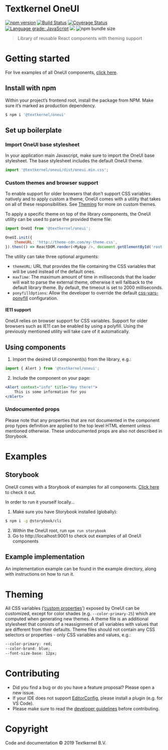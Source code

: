 # Textkernel OneUI

[![npm version](https://img.shields.io/npm/v/@textkernel/oneui.svg)](https://www.npmjs.com/package/@textkernel/oneui)
[![Build Status](https://travis-ci.com/textkernel/oneui.svg?branch=master)](https://travis-ci.com/textkernel/oneui)
[![Coverage Status](https://coveralls.io/repos/github/textkernel/oneui/badge.svg?branch=master)](https://coveralls.io/github/textkernel/oneui?branch=master)
[![Language grade: JavaScript](https://img.shields.io/lgtm/grade/javascript/g/textkernel/oneui.svg?logo=lgtm&logoWidth=18)](https://lgtm.com/projects/g/textkernel/oneui/context:javascript)
![](https://img.shields.io/david/textkernel/oneui.svg?style=flat)
![npm bundle size](https://img.shields.io/bundlephobia/minzip/@textkernel/oneui.svg)

> Library of reusable React components with theming support

# Getting started

For live examples of all OneUI components, [click here](https://textkernel.github.io/oneui/).

## Install with npm

Within your project’s frontend root, install the package from NPM. Make sure it’s marked as production dependency.

```bash
$ npm i '@textkernel/oneui'
```

## Set up boilerplate

### Import OneUI base stylesheet

In your application main Javascript, make sure to import the OneUI base stylesheet. The base stylesheet includes the default OneUI theme.

```javascript
import '@textkernel/oneui/dist/oneui.min.css';
```

### Custom themes and browser support

To enable support for older browsers that don’t support CSS variables natively and to apply custom a theme, OneUI comes with a utility that takes on all of these responsibilities. See [Theming](#theming) for more on custom themes.

To apply a specific theme on top of the library components, the OneUI utility can be used to parse the provided theme file:

```javascript
import OneUI from '@textkernel/oneui';

OneUI.init({
    themeURL: 'http://theme-cdn.com/my-theme.css',
}).then(() => ReactDOM.render(<MyApp />, document.getElementById('root')));
```

The utility can take three optional arguments:

-   `themeURL`: URL that provides the file containing the CSS variables that will be used instead of the default ones.
-   `maxTime`: The maximum amount of time in milliseconds that the loader will wait to parse the external theme, otherwise it will fallback to the default library theme. By default, the timeout is set to 2000 milliseconds.
-   `ponyfillOptions`: Allow the developer to override the default [css-vars-ponyfill](https://www.npmjs.com/package/css-vars-ponyfill) configuration.

#### IE11 support

OneUI relies on browser support for CSS variables. Support for older browsers such as IE11 can be enabled by using a polyfill. Using the previously mentioned utility will take care of it automatically.

## Using components

1. Import the desired UI component(s) from the library, e.g.:

```javascript
import { Alert } from '@textkernel/oneui';
```

2. Include the component on your page:

```jsx
<Alert context="info" title="Hey there!">
    This is some information for you
</Alert>
```

### Undocumented props

Please note that any properties that are not documented in the component prop types definition are applied to the top level HTML element unless mentioned otherwise. These undocumented props are also not described in Storybook.

# Examples

## Storybook

OneUI comes with a Storybook of examples for all components. [Click here](https://textkernel.github.io/oneui/) to check it out.

In order to run it yourself locally...

1. Make sure you have Storybook installed (globally):

```bash
$ npm i -g @storybook/cli
```

2. Within the OneUI root, run `npm run storybook`
3. Go to http://localhost:9001 to check out examples of all OneUI components

## Example implementation

An implementation example can be found in the example directory, along with instructions on how to run it.

# Theming

All CSS variables (‘[custom properties](https://developer.mozilla.org/en-US/docs/Web/CSS/--*)’) exposed by OneUI can be customized, except for color shades (e.g. `--color-primary-25`) which are computed when generating new themes. A theme file is an additional stylesheet that consists of a reassignment of all variables with values that are different from their defaults. Theme files should not contain any CSS selectors or properties - only CSS variables and values, e.g.:

```css
--color-primary: red;
--color-brand: blue;
--font-size-base: 12px;
```

# Contributing

-   Did you find a bug or do you have a feature proposal? Please open a new issue.
-   If your IDE does not support [EditorConfig](https://editorconfig.org/), please install a plugin (e.g. for VS Code).
-   Please make sure to read the [developer guidelines](CONTRIBUTING.md) before contributing.

# Copyright

Code and documentation © 2019 Textkernel B.V.
